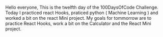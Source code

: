 Hello everyone, 
This is the twelfth day of the 100DaysOfCode Challenge.
Today I practiced react Hooks, praticed python ( Machine Learning ) and worked a bit on the react Mini project.
My goals for tommorrow are to practice React Hooks, work a bit on the Calculator and the React Mini project.
